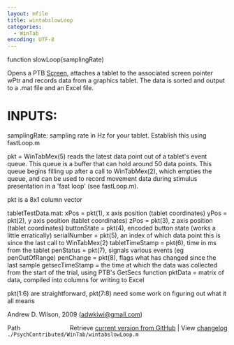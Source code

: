 ```yaml
---
layout: mfile
title: wintabslowLoop
categories:
  - WinTab
encoding: UTF-8
---
```


 function slowLoop(samplingRate)

 Opens a PTB [Screen](/docs/Screen), attaches a tablet to the associated screen pointer wPtr and records data from a graphics tablet. The data is sorted
 and output to a .mat file and an Excel file.

#  INPUTS:
 samplingRate: sampling rate in Hz for your tablet. Establish this using fastLoop.m

 pkt = WinTabMex(5) reads the latest data point out of a tablet's event queue. This queue is a buffer that can hold around 50 data points.
 This queue begins filling up after a call to WinTabMex(2), which empties the queue, and can be used to record movement data during
 stimulus presentation in a 'fast loop' (see fastLoop.m).

 pkt is a 8x1 column vector

 tabletTestData.mat:
           xPos                = pkt(1), x axis position (tablet coordinates)
           yPos                = pkt(2), y axis position (tablet coordinates)
           zPos                = pkt(3), z axis position (tablet coordinates)
           buttonState         = pkt(4), encoded button state (works a little erratically)
           serialNumber        = pkt(5), an index of which data point this is since the last call to WinTabMex(2)
           tabletTimeStamp     = pkt(6), time in ms from the tablet
           penStatus           = pkt(7), signals various events (eg penOutOfRange)
           penChange           = pkt(8), flags what has changed since the last sample
           getsecTimeStamp     = the time at which the data was collected from the start of the trial, using PTB's GetSecs function
           pktData             = matrix of data, compiled into columns for writing to Excel

pkt(1:6) are straightforward, pkt(7:8) need some work on figuring out what it all means

Andrew D. Wilson, 2009 (adwkiwi@gmail.com)


<div class="code_header" style="text-align:right;">
  <span style="float:left;">Path&nbsp;&nbsp;</span> <span class="counter">Retrieve <a href=
  "https://raw.github.com/Psychtoolbox-3/Psychtoolbox-3/beta/./PsychContributed/WinTab/wintabslowLoop.m">current version from GitHub</a> | View <a href=
  "https://github.com/Psychtoolbox-3/Psychtoolbox-3/commits/beta/./PsychContributed/WinTab/wintabslowLoop.m">changelog</a></span>
</div>
<div class="code">
  <code>./PsychContributed/WinTab/wintabslowLoop.m</code>
</div>
